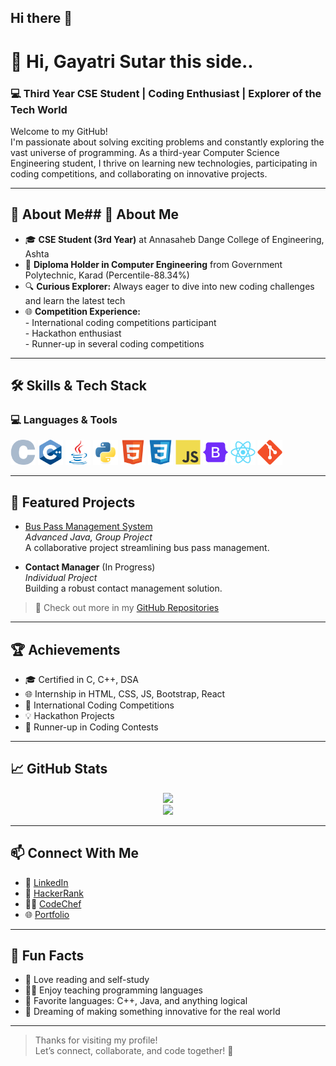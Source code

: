 ## Hi there 👋

# 👋 Hi, Gayatri Sutar this side..

### 💻 Third Year CSE Student | Coding Enthusiast | Explorer of the Tech World

Welcome to my GitHub!  
I'm passionate about solving exciting problems and constantly exploring the vast universe of programming. 
As a third-year Computer Science Engineering student, I thrive on learning new technologies, participating in coding competitions,
and collaborating on innovative projects.

---

## 🚀 About Me## 🚀 About Me

- 🎓 **CSE Student (3rd Year)**
        at Annasaheb Dange College of Engineering, Ashta
- 📜 **Diploma Holder in Computer Engineering**
       from Government Polytechnic, Karad (Percentile-88.34%)
- 🔍 **Curious Explorer:**
       Always eager to dive into new coding challenges and learn the latest tech
- 🌐 **Competition Experience:**  
      - International coding competitions participant  
      - Hackathon enthusiast  
      - Runner-up in several coding competitions

---

## 🛠️ Skills & Tech Stack

### 💻 Languages & Tools

<p align="left">
  <img src="https://raw.githubusercontent.com/devicons/devicon/master/icons/c/c-original.svg" alt="C" width="40" height="40"/>
  <img src="https://raw.githubusercontent.com/devicons/devicon/master/icons/cplusplus/cplusplus-original.svg" alt="C++" width="40" height="40"/>
  <img src="https://raw.githubusercontent.com/devicons/devicon/master/icons/java/java-original.svg" alt="Java" width="40" height="40"/>
  <img src="https://raw.githubusercontent.com/devicons/devicon/master/icons/python/python-original.svg" alt="Python" width="40" height="40"/>
  <img src="https://raw.githubusercontent.com/devicons/devicon/master/icons/html5/html5-original.svg" alt="HTML5" width="40" height="40"/>
  <img src="https://raw.githubusercontent.com/devicons/devicon/master/icons/css3/css3-original.svg" alt="CSS3" width="40" height="40"/>
  <img src="https://raw.githubusercontent.com/devicons/devicon/master/icons/javascript/javascript-original.svg" alt="JavaScript" width="40" height="40"/>
  <img src="https://raw.githubusercontent.com/devicons/devicon/master/icons/bootstrap/bootstrap-plain.svg" alt="Bootstrap" width="40" height="40"/>
  <img src="https://raw.githubusercontent.com/devicons/devicon/master/icons/react/react-original.svg" alt="React" width="40" height="40"/>
  <img src="https://raw.githubusercontent.com/devicons/devicon/master/icons/git/git-original.svg" alt="Git" width="40" height="40"/>
</p>

---

## 🌟 Featured Projects

- [Bus Pass Management System](https://github.com/GayatriSutar2004)  
  *Advanced Java, Group Project*  
  A collaborative project streamlining bus pass management.

- **Contact Manager** (In Progress)  
  *Individual Project*  
  Building a robust contact management solution.

> 🔎 Check out more in my [GitHub Repositories](https://github.com/GayatriSutar2004)

---

## 🏆 Achievements

- 🎓 Certified in C, C++, DSA  
- 🌐 Internship in HTML, CSS, JS, Bootstrap, React  
- 🥇 International Coding Competitions  
- 💡 Hackathon Projects  
- 🥈 Runner-up in Coding Contests  

---

## 📈 GitHub Stats

<p align="center">
  <img src="https://github-readme-stats.vercel.app/api?username=GayatriSutar2004&show_icons=true&theme=radical" />
  <br />
  <img src="https://streak-stats.demolab.com/?user=GayatriSutar2004&theme=radical" />
</p>

---

## 📫 Connect With Me

- 💼 [LinkedIn](https://www.linkedin.com/in/gayatri-sutar2004)
- 🧠 [HackerRank](https://www.hackerrank.com/gayatrisutar1011)
- 👩‍💻 [CodeChef](https://www.codechef.com/users/vivid_life_86)
- 🌐 [Portfolio](https://gayatrisutar.netlify.app)

---

## 🎯 Fun Facts

- 📖 Love reading and self-study  
- 👩‍🏫 Enjoy teaching programming languages  
- 🧠 Favorite languages: C++, Java, and anything logical  
- 🎯 Dreaming of making something innovative for the real world  

---

> Thanks for visiting my profile!  
> Let’s connect, collaborate, and code together! 🚀
